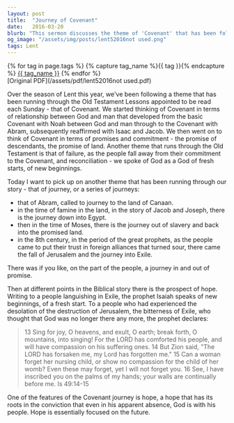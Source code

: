 ```yaml
---
layout: post
title:  "Journey of Covenant"
date:   2016-03-20
blurb: "This sermon discusses the theme of 'Covenant' that has been followed throughout the Lent season. It explores the relationship between God and man, the promises and commitments made, and the recurring theme of failure and reconciliation. The sermon also highlights the journey of the people in and out of promise, and the enduring hope rooted in the belief that God is with his people, even in his apparent absence."
og_image: "/assets/img/posts/lent52016not used.png"
tags: Lent
---    
```

<div class="tag-pills">
  {% for tag in page.tags %}
    {% capture tag_name %}{{ tag }}{% endcapture %}
    <a href="{{ site.baseurl }}/tag/{{ tag_name }}" class="tag-pill">{{ tag_name }}</a>
  {% endfor %}
</div>
[Original PDF](/assets/pdf/lent52016not used.pdf)

Over the season of Lent this year, we've been following a theme that has been running through the Old Testament Lessons appointed to be read each Sunday - that of Covenant. We started thinking of Covenant in terms of relationship between God and man that developed from the basic Covenant with Noah between God and man through to the Covenant with Abram, subsequently reaffirmed with Isaac and Jacob. We then went on to think of Covenant in terms of promises and commitment - the promise of descendants, the promise of land. Another theme that runs through the Old Testament is that of failure, as the people fall away from their commitment to the Covenant, and reconciliation - we spoke of God as a God of fresh starts, of new beginnings.

Today I want to pick up on another theme that has been running through our story - that of journey, or a series of journeys:

- that of Abram, called to journey to the land of Canaan.
- in the time of famine in the land, in the story of Jacob and Joseph, there is the journey down into Egypt.
- then in the time of Moses, there is the journey out of slavery and back into the promised land.
- in the 8th century, in the period of the great prophets, as the people came to put their trust in foreign alliances that turned sour, there came the fall of Jerusalem and the journey into Exile.

There was if you like, on the part of the people, a journey in and out of promise.

Then at different points in the Biblical story there is the prospect of hope. Writing to a people languishing in Exile, the prophet Isaiah speaks of new beginnings, of a fresh start. To a people who had experienced the desolation of the destruction of Jerusalem, the bitterness of Exile, who thought that God was no longer there any more, the prophet declares:

> 13 Sing for joy, O heavens, and exult, O earth;
> break forth, O mountains, into singing!
> For the LORD has comforted his people,
> and will have compassion on his suffering ones.
> 14 But Zion said, "The LORD has forsaken me,
> my Lord has forgotten me."
> 15 Can a woman forget her nursing child,
> or show no compassion for the child of her womb?
> Even these may forget,
> yet I will not forget you.
> 16 See, I have inscribed you on the palms of my hands;
> your walls are continually before me. Is 49:14-15

One of the features of the Covenant journey is hope, a hope that has its roots in the conviction that even in his apparent absence, God is with his people. Hope is essentially focused on the future.
